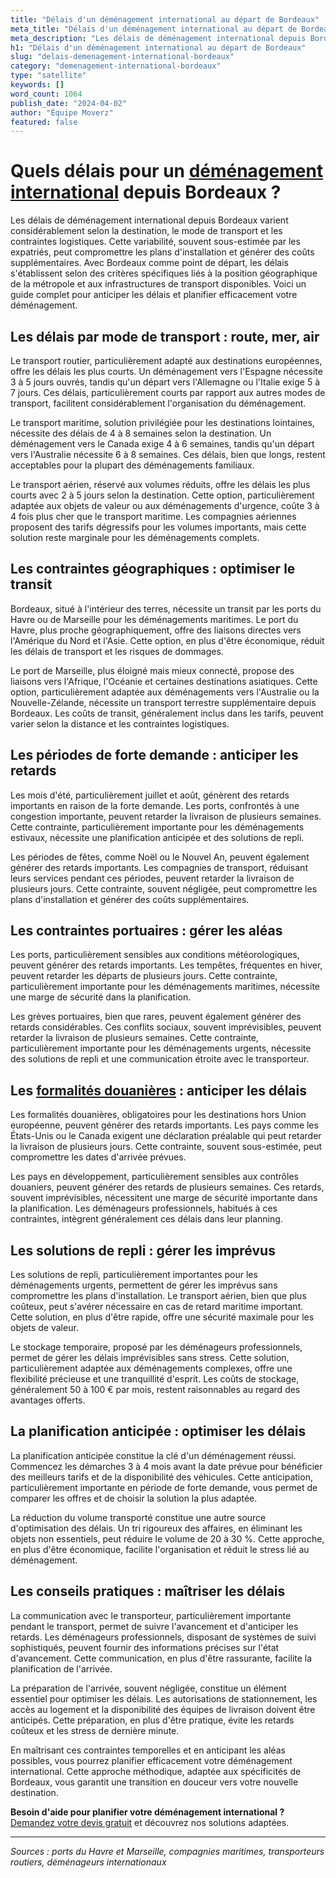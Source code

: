 ```yaml
---
title: "Délais d'un déménagement international au départ de Bordeaux"
meta_title: "Délais d'un déménagement international au départ de Bordeaux"
meta_description: "Les délais de déménagement international depuis Bordeaux varient considérablement selon la destination, le mode de transport et les contraintes logist."
h1: "Délais d'un déménagement international au départ de Bordeaux"
slug: "delais-demenagement-international-bordeaux"
category: "demenagement-international-bordeaux"
type: "satellite"
keywords: []
word_count: 1064
publish_date: "2024-04-02"
author: "Équipe Moverz"
featured: false
---
```



# Quels délais pour un [déménagement international](/blog/demenagement-entreprise-bordeaux/demenagement-entreprise-bordeaux-guide) depuis Bordeaux ?

Les délais de déménagement international depuis Bordeaux varient considérablement selon la destination, le mode de transport et les contraintes logistiques. Cette variabilité, souvent sous-estimée par les expatriés, peut compromettre les plans d'installation et générer des coûts supplémentaires. Avec Bordeaux comme point de départ, les délais s'établissent selon des critères spécifiques liés à la position géographique de la métropole et aux infrastructures de transport disponibles. Voici un guide complet pour anticiper les délais et planifier efficacement votre déménagement.

## Les délais par mode de transport : route, mer, air

Le transport routier, particulièrement adapté aux destinations européennes, offre les délais les plus courts. Un déménagement vers l'Espagne nécessite 3 à 5 jours ouvrés, tandis qu'un départ vers l'Allemagne ou l'Italie exige 5 à 7 jours. Ces délais, particulièrement courts par rapport aux autres modes de transport, facilitent considérablement l'organisation du déménagement.

Le transport maritime, solution privilégiée pour les destinations lointaines, nécessite des délais de 4 à 8 semaines selon la destination. Un déménagement vers le Canada exige 4 à 6 semaines, tandis qu'un départ vers l'Australie nécessite 6 à 8 semaines. Ces délais, bien que longs, restent acceptables pour la plupart des déménagements familiaux.

Le transport aérien, réservé aux volumes réduits, offre les délais les plus courts avec 2 à 5 jours selon la destination. Cette option, particulièrement adaptée aux objets de valeur ou aux déménagements d'urgence, coûte 3 à 4 fois plus cher que le transport maritime. Les compagnies aériennes proposent des tarifs dégressifs pour les volumes importants, mais cette solution reste marginale pour les déménagements complets.

## Les contraintes géographiques : optimiser le transit

Bordeaux, situé à l'intérieur des terres, nécessite un transit par les ports du Havre ou de Marseille pour les déménagements maritimes. Le port du Havre, plus proche géographiquement, offre des liaisons directes vers l'Amérique du Nord et l'Asie. Cette option, en plus d'être économique, réduit les délais de transport et les risques de dommages.

Le port de Marseille, plus éloigné mais mieux connecté, propose des liaisons vers l'Afrique, l'Océanie et certaines destinations asiatiques. Cette option, particulièrement adaptée aux déménagements vers l'Australie ou la Nouvelle-Zélande, nécessite un transport terrestre supplémentaire depuis Bordeaux. Les coûts de transit, généralement inclus dans les tarifs, peuvent varier selon la distance et les contraintes logistiques.

## Les périodes de forte demande : anticiper les retards

Les mois d'été, particulièrement juillet et août, génèrent des retards importants en raison de la forte demande. Les ports, confrontés à une congestion importante, peuvent retarder la livraison de plusieurs semaines. Cette contrainte, particulièrement importante pour les déménagements estivaux, nécessite une planification anticipée et des solutions de repli.

Les périodes de fêtes, comme Noël ou le Nouvel An, peuvent également générer des retards importants. Les compagnies de transport, réduisant leurs services pendant ces périodes, peuvent retarder la livraison de plusieurs jours. Cette contrainte, souvent négligée, peut compromettre les plans d'installation et générer des coûts supplémentaires.

## Les contraintes portuaires : gérer les aléas

Les ports, particulièrement sensibles aux conditions météorologiques, peuvent générer des retards importants. Les tempêtes, fréquentes en hiver, peuvent retarder les départs de plusieurs jours. Cette contrainte, particulièrement importante pour les déménagements maritimes, nécessite une marge de sécurité dans la planification.

Les grèves portuaires, bien que rares, peuvent également générer des retards considérables. Ces conflits sociaux, souvent imprévisibles, peuvent retarder la livraison de plusieurs semaines. Cette contrainte, particulièrement importante pour les déménagements urgents, nécessite des solutions de repli et une communication étroite avec le transporteur.

## Les [formalités douanières](/blog/demenagement-international-bordeaux/formalites-douanieres-demenagement-international-bordeaux) : anticiper les délais

Les formalités douanières, obligatoires pour les destinations hors Union européenne, peuvent générer des retards importants. Les pays comme les États-Unis ou le Canada exigent une déclaration préalable qui peut retarder la livraison de plusieurs jours. Cette contrainte, souvent sous-estimée, peut compromettre les dates d'arrivée prévues.

Les pays en développement, particulièrement sensibles aux contrôles douaniers, peuvent générer des retards de plusieurs semaines. Ces retards, souvent imprévisibles, nécessitent une marge de sécurité importante dans la planification. Les déménageurs professionnels, habitués à ces contraintes, intègrent généralement ces délais dans leur planning.

## Les solutions de repli : gérer les imprévus

Les solutions de repli, particulièrement importantes pour les déménagements urgents, permettent de gérer les imprévus sans compromettre les plans d'installation. Le transport aérien, bien que plus coûteux, peut s'avérer nécessaire en cas de retard maritime important. Cette solution, en plus d'être rapide, offre une sécurité maximale pour les objets de valeur.

Le stockage temporaire, proposé par les déménageurs professionnels, permet de gérer les délais imprévisibles sans stress. Cette solution, particulièrement adaptée aux déménagements complexes, offre une flexibilité précieuse et une tranquillité d'esprit. Les coûts de stockage, généralement 50 à 100 € par mois, restent raisonnables au regard des avantages offerts.

## La planification anticipée : optimiser les délais

La planification anticipée constitue la clé d'un déménagement réussi. Commencez les démarches 3 à 4 mois avant la date prévue pour bénéficier des meilleurs tarifs et de la disponibilité des véhicules. Cette anticipation, particulièrement importante en période de forte demande, vous permet de comparer les offres et de choisir la solution la plus adaptée.

La réduction du volume transporté constitue une autre source d'optimisation des délais. Un tri rigoureux des affaires, en éliminant les objets non essentiels, peut réduire le volume de 20 à 30 %. Cette approche, en plus d'être économique, facilite l'organisation et réduit le stress lié au déménagement.

## Les conseils pratiques : maîtriser les délais

La communication avec le transporteur, particulièrement importante pendant le transport, permet de suivre l'avancement et d'anticiper les retards. Les déménageurs professionnels, disposant de systèmes de suivi sophistiqués, peuvent fournir des informations précises sur l'état d'avancement. Cette communication, en plus d'être rassurante, facilite la planification de l'arrivée.

La préparation de l'arrivée, souvent négligée, constitue un élément essentiel pour optimiser les délais. Les autorisations de stationnement, les accès au logement et la disponibilité des équipes de livraison doivent être anticipés. Cette préparation, en plus d'être pratique, évite les retards coûteux et les stress de dernière minute.

En maîtrisant ces contraintes temporelles et en anticipant les aléas possibles, vous pourrez planifier efficacement votre déménagement international. Cette approche méthodique, adaptée aux spécificités de Bordeaux, vous garantit une transition en douceur vers votre nouvelle destination.

**Besoin d'aide pour planifier votre déménagement international ?** [Demandez votre devis gratuit](https://moverz-bordeaux.fr/devis) et découvrez nos solutions adaptées.

---

*Sources : ports du Havre et Marseille, compagnies maritimes, transporteurs routiers, déménageurs internationaux*
